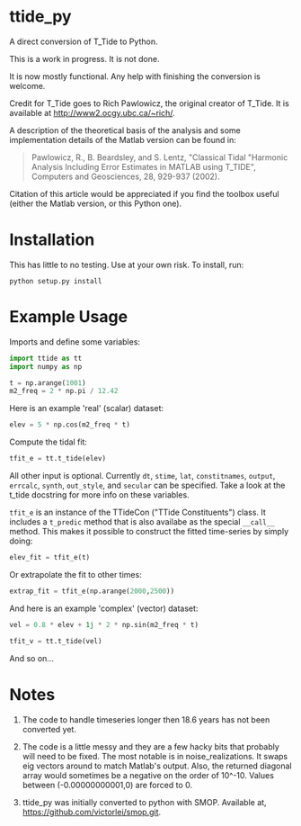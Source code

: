 ttide_py
========

A direct conversion of T_Tide to Python.

This is a work in progress. It is not done.

It is now mostly functional.
Any help with finishing the conversion is welcome.

Credit for T\_Tide goes to Rich Pawlowicz, the original creator of T\_Tide. 
It is available at http://www2.ocgy.ubc.ca/~rich/.

A description of the theoretical basis of the analysis and some
implementation details of the Matlab version can be found in:

> Pawlowicz, R., B. Beardsley, and S. Lentz, "Classical Tidal
    "Harmonic Analysis Including Error Estimates in MATLAB
    using T_TIDE", Computers and Geosciences, 28, 929-937 (2002).

Citation of this article would be appreciated if you find the toolbox
useful (either the Matlab version, or this Python one).



Installation
============

This has little to no testing. Use at your own risk. To install, run:

    python setup.py install


Example Usage
=============

Imports and define some variables:

```python
import ttide as tt
import numpy as np

t = np.arange(1001)
m2_freq = 2 * np.pi / 12.42
```

Here is an example 'real' (scalar) dataset:
```python
elev = 5 * np.cos(m2_freq * t)
```

Compute the tidal fit:
```python
tfit_e = tt.t_tide(elev)
```

All other input is optional. Currently `dt`, `stime`, `lat`, `constitnames`, `output`, `errcalc`, `synth`, `out_style`, and `secular` can be specified. Take a look at the t\_tide docstring for more info on these variables. 

`tfit_e` is an instance of the TTideCon ("TTide Constituents") class. It includes a `t_predic` method that is also availabe as the special `__call__` method. This makes it possible to construct the fitted time-series by simply doing:

```python
elev_fit = tfit_e(t)
```

Or extrapolate the fit to other times:

```python
extrap_fit = tfit_e(np.arange(2000,2500))
```

And here is an example 'complex' (vector) dataset:

```python
vel = 0.8 * elev + 1j * 2 * np.sin(m2_freq * t)

tfit_v = tt.t_tide(vel)

```
And so on...

Notes
=====

1. The code to handle timeseries longer then 18.6 years has not been converted yet.

2. The code is a little messy and they are a few hacky bits that probably will need to be fixed. The most notable is in noise_realizations. It swaps eig vectors around to match Matlab's output.
Also, the returned diagonal array would sometimes be a negative on the order of 10^-10. Values between (-0.00000000001,0) are forced to 0. 

3. ttide_py was initially converted to python with SMOP. Available at, https://github.com/victorlei/smop.git.
